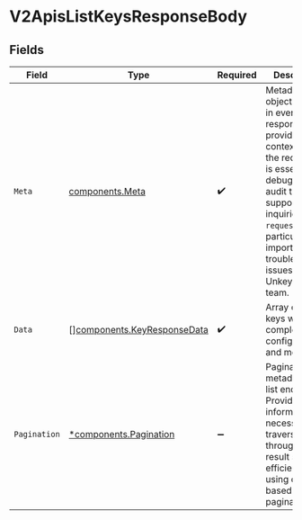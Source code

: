 # V2ApisListKeysResponseBody


## Fields

| Field                                                                                                                                                                                                                                                           | Type                                                                                                                                                                                                                                                            | Required                                                                                                                                                                                                                                                        | Description                                                                                                                                                                                                                                                     |
| --------------------------------------------------------------------------------------------------------------------------------------------------------------------------------------------------------------------------------------------------------------- | --------------------------------------------------------------------------------------------------------------------------------------------------------------------------------------------------------------------------------------------------------------- | --------------------------------------------------------------------------------------------------------------------------------------------------------------------------------------------------------------------------------------------------------------- | --------------------------------------------------------------------------------------------------------------------------------------------------------------------------------------------------------------------------------------------------------------- |
| `Meta`                                                                                                                                                                                                                                                          | [components.Meta](../../models/components/meta.md)                                                                                                                                                                                                              | :heavy_check_mark:                                                                                                                                                                                                                                              | Metadata object included in every API response. This provides context about the request and is essential for debugging, audit trails, and support inquiries. The `requestId` is particularly important when troubleshooting issues with the Unkey support team. |
| `Data`                                                                                                                                                                                                                                                          | [][components.KeyResponseData](../../models/components/keyresponsedata.md)                                                                                                                                                                                      | :heavy_check_mark:                                                                                                                                                                                                                                              | Array of API keys with complete configuration and metadata.                                                                                                                                                                                                     |
| `Pagination`                                                                                                                                                                                                                                                    | [*components.Pagination](../../models/components/pagination.md)                                                                                                                                                                                                 | :heavy_minus_sign:                                                                                                                                                                                                                                              | Pagination metadata for list endpoints. Provides information necessary to traverse through large result sets efficiently using cursor-based pagination.                                                                                                         |